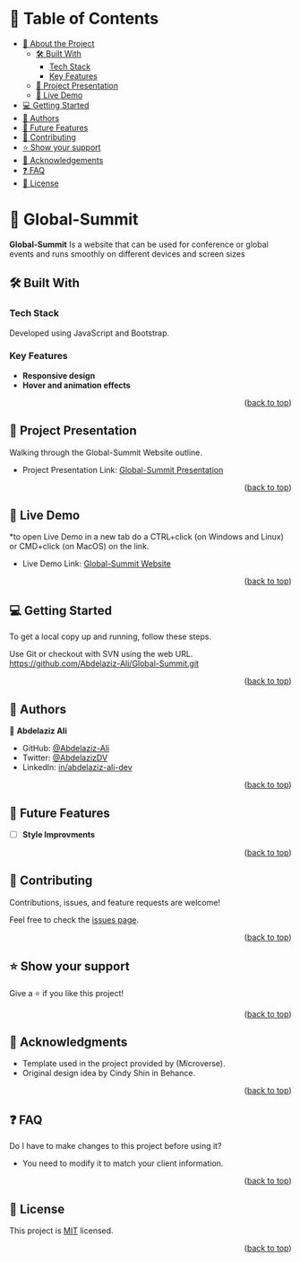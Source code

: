 <a name="readme-top"></a>

<div align="center">

  <br/>

</div>

<!-- TABLE OF CONTENTS -->

# 📗 Table of Contents

- [📖 About the Project](#about-project)
  - [🛠 Built With](#built-with)
    - [Tech Stack](#tech-stack)
    - [Key Features](#key-features)
  - [:movie_camera: Project Presentation](#project-presentation)
  - [🚀 Live Demo](#live-demo)
- [💻 Getting Started](#getting-started)
- [👥 Authors](#authors)
- [🔭 Future Features](#future-features)
- [🤝 Contributing](#contributing)
- [⭐️ Show your support](#support)
- [🙏 Acknowledgements](#acknowledgements)
- [❓ FAQ](#faq)
- [📝 License](#license)

<!-- PROJECT DESCRIPTION -->

# 📖 Global-Summit <a name="about-project"></a>


**Global-Summit** Is a website that can be used for conference or global events and runs smoothly on different devices and screen sizes

## 🛠 Built With <a name="built-with"></a>

### Tech Stack <a name="tech-stack"></a>

Developed using JavaScript and Bootstrap.

<!-- Features -->

### Key Features <a name="key-features"></a>

- **Responsive design**
- **Hover and animation effects**

<p align="right">(<a href="#readme-top">back to top</a>)</p>

<!-- Project Presntation -->

## :movie_camera: Project Presentation <a name="project-presentation"></a>

Walking through the Global-Summit Website outline.

- Project Presentation Link: [Global-Summit Presentation](https://www.loom.com/share/e63b3aafd91e4aaeac6294942c32933d)

<p align="right">(<a href="#readme-top">back to top</a>)</p>

<!-- LIVE DEMO -->

## 🚀 Live Demo <a name="live-demo"></a>

*to open Live Demo in a new tab do a CTRL+click (on Windows and Linux) or CMD+click (on MacOS) on the link.
- Live Demo Link: [Global-Summit Website](https://abdelaziz-mahdi.github.io/GS-Bootstrap/)

<p align="right">(<a href="#readme-top">back to top</a>)</p>

<!-- GETTING STARTED -->

## 💻 Getting Started <a name="getting-started"></a>

To get a local copy up and running, follow these steps.

Use Git or checkout with SVN using the web URL.
https://github.com/Abdelaziz-Ali/Global-Summit.git


<p align="right">(<a href="#readme-top">back to top</a>)</p>

<!-- AUTHORS -->

## 👥 Authors <a name="authors"></a>

👤 **Abdelaziz Ali**

- GitHub: [@Abdelaziz-Ali](https://github.com/Abdelaziz-Ali)
- Twitter: [@AbdelazizDV](https://twitter.com/AbdelazizDV)
- LinkedIn: [in/abdelaziz-ali-dev](https://www.linkedin.com/in/abdelaziz-ali-dev)

<p align="right">(<a href="#readme-top">back to top</a>)</p>

<!-- FUTURE FEATURES -->

## 🔭 Future Features <a name="future-features"></a>



- [ ] **Style Improvments**

<p align="right">(<a href="#readme-top">back to top</a>)</p>

<!-- CONTRIBUTING -->

## 🤝 Contributing <a name="contributing"></a>

Contributions, issues, and feature requests are welcome!

Feel free to check the [issues page](../../issues/).

<p align="right">(<a href="#readme-top">back to top</a>)</p>

<!-- SUPPORT -->

## ⭐️ Show your support <a name="support"></a>

Give a ⭐️ if you like this project!

<p align="right">(<a href="#readme-top">back to top</a>)</p>

<!-- ACKNOWLEDGEMENTS -->

## 🙏 Acknowledgments <a name="acknowledgements"></a>

- Template used in the project provided by (Microverse).
- Original design idea by Cindy Shin in Behance.

<p align="right">(<a href="#readme-top">back to top</a>)</p>

<!-- FAQ (optional) -->

## ❓ FAQ <a name="faq"></a>

Do I have to make changes to this project before using it?

- You need to modify it to match your client information.

<p align="right">(<a href="#readme-top">back to top</a>)</p>

<!-- LICENSE -->

## 📝 License <a name="license"></a>

This project is [MIT](./LICENSE) licensed.

<p align="right">(<a href="#readme-top">back to top</a>)</p>
